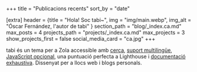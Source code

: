 +++
title = "Publicacions recents"
sort_by = "date"

[extra]
header = {title = "Hola! Soc tabi~", img = "img/main.webp", img_alt = "Óscar Fernández, l'autor de tabi" }
section_path = "blog/_index.ca.md"
max_posts = 4
projects_path = "projects/_index.ca.md"
max_projects = 3
show_projects_first = false
social_media_card = "ca.jpg"
+++

tabi és un tema per a Zola accessible amb [cerca](https://welpo.github.io/tabi/ca/blog/mastering-tabi-settings/#cerca), [suport multilingüe](https://welpo.github.io/tabi/ca/blog/faq-languages/), [JavaScript opcional](https://welpo.github.io/tabi/ca/blog/javascript/), una puntuació perfecta a Lighthouse i [documentació exhaustiva](https://welpo.github.io/tabi/ca). Dissenyat per a llocs web i blogs personals.
